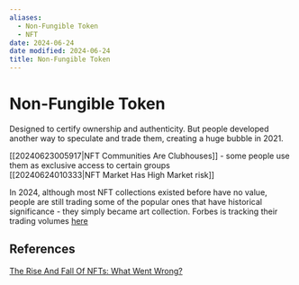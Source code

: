 ```yaml
---
aliases:
  - Non-Fungible Token
  - NFT
date: 2024-06-24
date modified: 2024-06-24
title: Non-Fungible Token
---
```


# Non-Fungible Token

Designed to certify ownership and authenticity. But people developed another way to speculate and trade them, creating a huge bubble in 2021.

[[20240623005917|NFT Communities Are Clubhouses]] - some people use them as exclusive access to certain groups  
[[20240624010333|NFT Market Has High Market risk]]

In 2024, although most NFT collections existed before have no value, people are still trading some of the popular ones that have historical significance - they simply became art collection. Forbes is tracking their trading volumes [here](https://www.forbes.com/digital-assets/nft-prices/)

## References

[The Rise And Fall Of NFTs: What Went Wrong?](https://www.forbes.com/advisor/au/author/patrick-mcgimpsey/)
